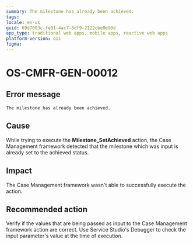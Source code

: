 ```yaml
---
summary: The milestone has already been achieved.
tags:
locale: en-us
guid: 69d7003c-fe01-4ac7-8df9-2122cbe0e90d
app_type: traditional web apps, mobile apps, reactive web apps
platform-version: o11
figma:
---
```


# OS-CMFR-GEN-00012

## Error message

`The milestone has already been achieved.`

## Cause

While trying to execute the **Milestone_SetAchieved** action, the Case Management framework detected that the milestone which was input is already set to the achieved status.

## Impact

The Case Management framework wasn't able to successfully execute the action.

## Recommended action

Verify if the values that are being passed as input to the Case Management framework action are correct. Use Service Studio's Debugger to check the input parameter's value at the time of execution.
